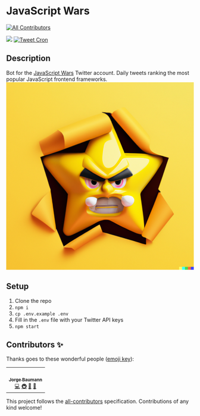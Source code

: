 # JavaScript Wars
<!-- ALL-CONTRIBUTORS-BADGE:START - Do not remove or modify this section -->
[![All Contributors](https://img.shields.io/badge/all_contributors-1-orange.svg?style=flat-square)](#contributors-)
<!-- ALL-CONTRIBUTORS-BADGE:END -->

![](https://img.shields.io/badge/JavaScript-ES6-green.svg) [![Tweet Cron](https://github.com/baumannzone/javascript-wars/actions/workflows/main.yml/badge.svg)](https://github.com/baumannzone/javascript-wars/actions/workflows/main.yml)

## Description

Bot for the [JavaScript Wars](https://twitter.com/JavaScriptWars) Twitter account. Daily tweets ranking the most popular JavaScript frontend frameworks.
![logo](img/logo.png)

## Setup

1. Clone the repo
2. `npm i`
3. `cp .env.example .env`
4. Fill in the `.env` file with your Twitter API keys
5. `npm start`

## Contributors ✨

Thanks goes to these wonderful people ([emoji key](https://allcontributors.org/docs/en/emoji-key)):

<!-- ALL-CONTRIBUTORS-LIST:START - Do not remove or modify this section -->
<!-- prettier-ignore-start -->
<!-- markdownlint-disable -->
<table>
  <tbody>
    <tr>
      <td align="center"><a href="http://baumannzone.dev"><img src="https://avatars.githubusercontent.com/u/5422102?v=4?s=100" width="100px;" alt=""/><br /><sub><b>Jorge Baumann</b></sub></a><br /><a href="https://github.com/baumannzone/javascript-wars/commits?author=baumannzone" title="Code">💻</a> <a href="#infra-baumannzone" title="Infrastructure (Hosting, Build-Tools, etc)">🚇</a> <a href="https://github.com/baumannzone/javascript-wars/commits?author=baumannzone" title="Documentation">📖</a> <a href="#design-baumannzone" title="Design">🎨</a></td>
    </tr>
  </tbody>
</table>

<!-- markdownlint-restore -->
<!-- prettier-ignore-end -->

<!-- ALL-CONTRIBUTORS-LIST:END -->

This project follows the [all-contributors](https://github.com/all-contributors/all-contributors) specification. Contributions of any kind welcome!